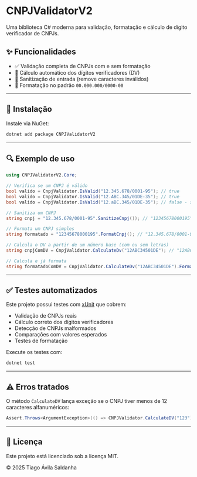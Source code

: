 # CNPJValidatorV2

Uma biblioteca C# moderna para validação, formatação e cálculo de dígito verificador de CNPJs.

## ✨ Funcionalidades

- ✅ Validação completa de CNPJs com e sem formatação
- 🧮 Cálculo automático dos dígitos verificadores (DV)
- 🧼 Sanitização de entrada (remove caracteres inválidos)
- 🧾 Formatação no padrão `00.000.000/0000-00`

---

## 🚀 Instalação

Instale via NuGet:

```bash
dotnet add package CNPJValidatorV2
```

---

## 🔍 Exemplo de uso

```csharp
using CNPJValidatorV2.Core;

// Verifica se um CNPJ é válido
bool valido = CnpjValidator.IsValid("12.345.678/0001-95"); // true
bool valido = CnpjValidator.IsValid("12.ABC.345/01DE-35"); // true
bool valido = CnpjValidator.IsValid("12.aBC.345/01DE-35"); // false - somente letras maiúsculas são aceitas

// Sanitiza um CNPJ
string cnpj = "12.345.678/0001-95".SanitizeCnpj()); // "12345678000195"

// Formata um CNPJ simples
string formatado = "12345678000195".FormatCnpj(); // "12.345.678/0001-95"

// Calcula o DV a partir de um número base (com ou sem letras)
string cnpjComDV = CnpjValidator.CalculateDv("12ABC34501DE"); // "12ABC34501DE35"

// Calcula e já formata
string formatadoComDV = CnpjValidator.CalculateDv("12ABC34501DE").FormatCnpj(); // "12.ABC.345/01DE-35"
```

---

## ✅ Testes automatizados

Este projeto possui testes com [xUnit](https://xunit.net/) que cobrem:

- Validação de CNPJs reais
- Cálculo correto dos dígitos verificadores
- Detecção de CNPJs malformados
- Comparações com valores esperados
- Testes de formatação

Execute os testes com:

```bash
dotnet test
```

---

## ⚠️ Erros tratados

O método `CalculateDV` lança exceção se o CNPJ tiver menos de 12 caracteres alfanuméricos:

```csharp
Assert.Throws<ArgumentException>(() => CNPJValidator.CalculateDV("123"));
```

---

## 📄 Licença

Este projeto está licenciado sob a licença MIT.

© 2025 Tiago Ávila Saldanha
